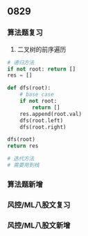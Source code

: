 ## 0829 
### 算法题复习
1. 二叉树的前序遍历
```python  
# 递归方法    
if not root: return [] 
res = [] 

def dfs(root):
    # base case
    if not root: 
        return [] 
    res.append(root.val) 
    dfs(root.left) 
    dfs(root.right)  

dfs(root) 
return res 

# 迭代方法 
# 需要用到栈  

```   
 

### 算法题新增 


### 风控/ML八股文复习  
 

### 风控/ML八股文新增